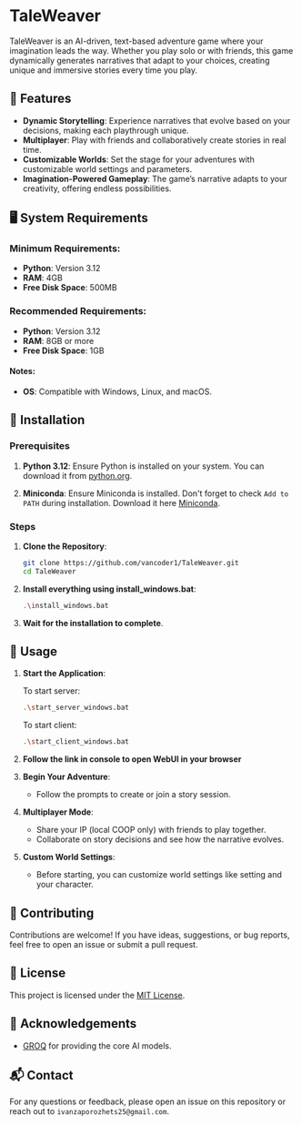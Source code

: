 # TaleWeaver

TaleWeaver is an AI-driven, text-based adventure game where your imagination leads the way. Whether you play solo or with friends, this game dynamically generates narratives that adapt to your choices, creating unique and immersive stories every time you play.

## 🌟 Features

- **Dynamic Storytelling**: Experience narratives that evolve based on your decisions, making each playthrough unique.
- **Multiplayer**: Play with friends and collaboratively create stories in real time.
- **Customizable Worlds**: Set the stage for your adventures with customizable world settings and parameters.
- **Imagination-Powered Gameplay**: The game’s narrative adapts to your creativity, offering endless possibilities.

## 🖥️ System Requirements

### Minimum Requirements:
- **Python**: Version 3.12
- **RAM**: 4GB
- **Free Disk Space**: 500MB

### Recommended Requirements:
- **Python**: Version 3.12
- **RAM**: 8GB or more
- **Free Disk Space**: 1GB

#### Notes:
- **OS**: Compatible with Windows, Linux, and macOS.

## 🚀 Installation

### Prerequisites

1. **Python 3.12**: Ensure Python is installed on your system. You can download it from [python.org](https://www.python.org/).

2. **Miniconda**: Ensure Miniconda is installed. Don't forget to check `Add to PATH` during installation. Download it here [Miniconda](https://docs.anaconda.com/free/miniconda/index.html).

### Steps

1. **Clone the Repository**:
    ```sh
    git clone https://github.com/vancoder1/TaleWeaver.git
    cd TaleWeaver
    ```

2. **Install everything using install_windows.bat**:
    ```sh
    .\install_windows.bat
    ```

3. **Wait for the installation to complete**.

## 📖 Usage

1. **Start the Application**:

   To start server:
    ```sh
    .\start_server_windows.bat
    ```
    To start client:
    ```sh
    .\start_client_windows.bat
    ```

2. **Follow the link in console to open WebUI in your browser**

3. **Begin Your Adventure**:
    - Follow the prompts to create or join a story session.

4. **Multiplayer Mode**:
    - Share your IP (local COOP only) with friends to play together.
    - Collaborate on story decisions and see how the narrative evolves.

5. **Custom World Settings**:
    - Before starting, you can customize world settings like setting and your character.

## 🤝 Contributing

Contributions are welcome! If you have ideas, suggestions, or bug reports, feel free to open an issue or submit a pull request.

## 📜 License

This project is licensed under the [MIT License](LICENSE).

## 🙏 Acknowledgements

- [GROQ](https://groq.com) for providing the core AI models.

## 📬 Contact

For any questions or feedback, please open an issue on this repository or reach out to `ivanzaporozhets25@gmail.com`.

